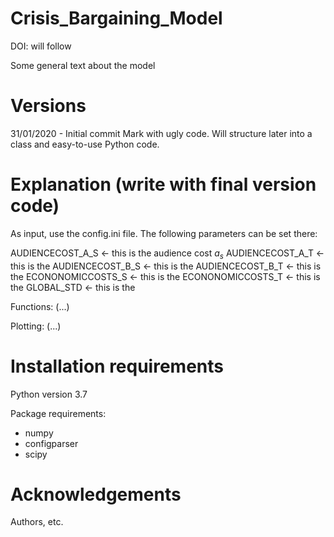 # Crisis_Bargaining_Model
DOI: will follow

Some general text about the model

# Versions
31/01/2020 - Initial commit Mark with ugly code. Will structure later into a class and easy-to-use Python code.

# Explanation (write with final version code)
As input, use the config.ini file. The following parameters can be set there:

AUDIENCECOST_A_S <- this is the audience cost $a_s$
AUDIENCECOST_A_T <- this is the 
AUDIENCECOST_B_S <- this is the 
AUDIENCECOST_B_T <- this is the 
ECONONOMICCOSTS_S <- this is the 
ECONONOMICCOSTS_T <- this is the 
GLOBAL_STD <- this is the 

Functions:
(...)

Plotting:
(...)

# Installation requirements
Python version 3.7

Package requirements:
- numpy
- configparser
- scipy


# Acknowledgements
Authors, etc.
